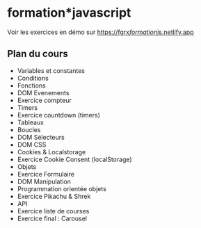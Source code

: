﻿# formation\*javascript

Voir les exercices en démo sur [https://fgrx*formation*js.netlify.app](https://fgrx*formation*js.netlify.app)

## Plan du cours

- Variables et constantes
- Conditions
- Fonctions
- DOM Evenements
- Exercice compteur
- Timers
- Exercice countdown (timers)
- Tableaux
- Boucles
- DOM Sélecteurs
- DOM CSS
- Cookies & Localstorage
- Exercice Cookie Consent (localStorage)
- Objets
- Exercice Formulaire
- DOM Manipulation
- Programmation orientée objets
- Exercice Pikachu & Shrek
- API
- Exercice liste de courses
- Exercice final : Carousel
